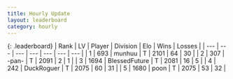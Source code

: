 ```yaml
---
title: Hourly Update
layout: leaderboard
category: hourly
---
```


{: .leaderboard}
| Rank | LV | Player | Division | Elo | Wins | Losses |
| --- | --- | --- | --- | --- | --- | --- |
| <span data-change="0">1</span> | 693 | <span title="ID: 207149">munhuu</span> | T | <span data-change="6">2101</span> | <span data-change="1">64</span> | <span data-change="0">30</span> |
| <span data-change="0">2</span> | 307 | <span title="ID: 719486">-pan-</span> | T | <span data-change="0">2091</span> | <span data-change="0">2</span> | <span data-change="0">1</span> |
| <span data-change="1">3</span> | 1694 | <span title="ID: 692745">BlessedFuture</span> | T | <span data-change="7">2081</span> | <span data-change="1">16</span> | <span data-change="0">5</span> |
| <span data-change="-1">4</span> | 242 | <span title="ID: 760389">DuckRoguer</span> | T | <span data-change="0">2075</span> | <span data-change="0">60</span> | <span data-change="0">31</span> |
| <span data-change="3">5</span> | 1680 | <span title="ID: 540690">poon</span> | T | <span data-change="14">2075</span> | <span data-change="2">53</span> | <span data-change="0">32</span> |